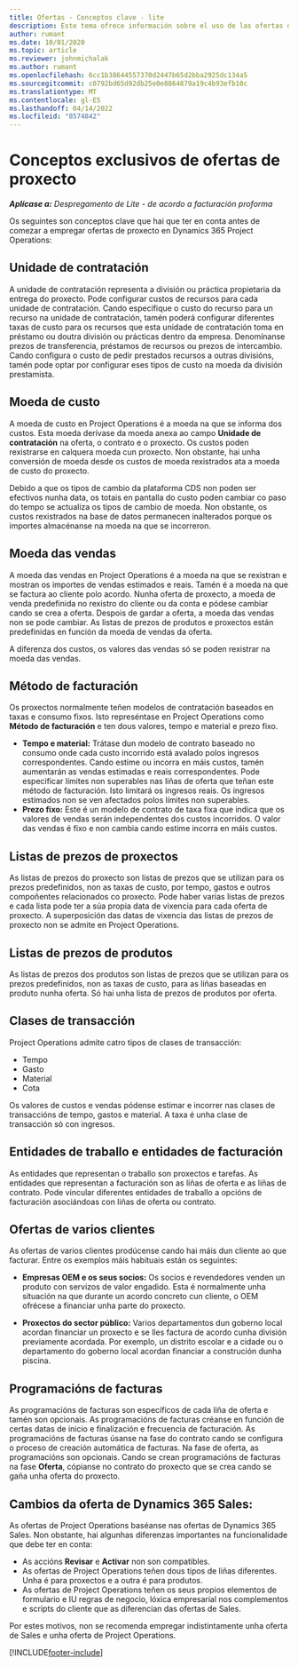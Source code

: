 ```yaml
---
title: Ofertas - Conceptos clave - lite
description: Este tema ofrece información sobre el uso de las ofertas de proxecto en Project Operations.
author: rumant
ms.date: 10/01/2020
ms.topic: article
ms.reviewer: johnmichalak
ms.author: rumant
ms.openlocfilehash: 6cc1b38644557370d2447b65d2bba2925dc134a5
ms.sourcegitcommit: c0792bd65d92db25e0e8864879a19c4b93efb10c
ms.translationtype: MT
ms.contentlocale: gl-ES
ms.lasthandoff: 04/14/2022
ms.locfileid: "8574842"
---
```

# <a name="concepts-unique-to-project-quotes"></a>Conceptos exclusivos de ofertas de proxecto

_**Aplícase a:** Despregamento de Lite - de acordo a facturación proforma_


Os seguintes son conceptos clave que hai que ter en conta antes de comezar a empregar ofertas de proxecto en Dynamics 365 Project Operations:

## <a name="contracting-unit"></a>Unidade de contratación

A unidade de contratación representa a división ou práctica propietaria da entrega do proxecto. Pode configurar custos de recursos para cada unidade de contratación. Cando especifique o custo do recurso para un recurso na unidade de contratación, tamén poderá configurar diferentes taxas de custo para os recursos que esta unidade de contratación toma en préstamo ou doutra división ou prácticas dentro da empresa. Denomínanse prezos de transferencia, préstamos de recursos ou prezos de intercambio. Cando configura o custo de pedir prestados recursos a outras divisións, tamén pode optar por configurar eses tipos de custo na moeda da división prestamista.

## <a name="cost-currency"></a>Moeda de custo

A moeda de custo en Project Operations é a moeda na que se informa dos custos. Esta moeda derívase da moeda anexa ao campo **Unidade de contratación** na oferta, o contrato e o proxecto. Os custos poden rexistrarse en calquera moeda cun proxecto. Non obstante, hai unha conversión de moeda desde os custos de moeda rexistrados ata a moeda de custo do proxecto.

Debido a que os tipos de cambio da plataforma CDS non poden ser efectivos nunha data, os totais en pantalla do custo poden cambiar co paso do tempo se actualiza os tipos de cambio de moeda. Non obstante, os custos rexistrados na base de datos permanecen inalterados porque os importes almacénanse na moeda na que se incorreron.

## <a name="sales-currency"></a>Moeda das vendas

A moeda das vendas en Project Operations é a moeda na que se rexistran e mostran os importes de vendas estimados e reais. Tamén é a moeda na que se factura ao cliente polo acordo. Nunha oferta de proxecto, a moeda de venda predefinida no rexistro do cliente ou da conta e pódese cambiar cando se crea a oferta. Despois de gardar a oferta, a moeda das vendas non se pode cambiar. As listas de prezos de produtos e proxectos están predefinidas en función da moeda de vendas da oferta.

A diferenza dos custos, os valores das vendas só se poden rexistrar na moeda das vendas.

## <a name="billing-method"></a>Método de facturación

Os proxectos normalmente teñen modelos de contratación baseados en taxas e consumo fixos. Isto represéntase en Project Operations como **Método de facturación** e ten dous valores, tempo e material e prezo fixo.

- **Tempo e material:** Trátase dun modelo de contrato baseado no consumo onde cada custo incorrido está avalado polos ingresos correspondentes. Cando estime ou incorra en máis custos, tamén aumentarán as vendas estimadas e reais correspondentes. Pode especificar límites non superables nas liñas de oferta que teñan este método de facturación. Isto limitará os ingresos reais. Os ingresos estimados non se ven afectados polos límites non superables.
- **Prezo fixo:** Este é un modelo de contrato de taxa fixa que indica que os valores de vendas serán independentes dos custos incorridos. O valor das vendas é fixo e non cambia cando estime incorra en máis custos.

## <a name="project-price-lists"></a>Listas de prezos de proxectos

As listas de prezos do proxecto son listas de prezos que se utilizan para os prezos predefinidos, non as taxas de custo, por tempo, gastos e outros compoñentes relacionados co proxecto. Pode haber varias listas de prezos e cada lista pode ter a súa propia data de vixencia para cada oferta de proxecto. A superposición das datas de vixencia das listas de prezos de proxecto non se admite en Project Operations.

## <a name="product-price-lists"></a>Listas de prezos de produtos

As listas de prezos dos produtos son listas de prezos que se utilizan para os prezos predefinidos, non as taxas de custo, para as liñas baseadas en produto nunha oferta. Só hai unha lista de prezos de produtos por oferta.

## <a name="transaction-classes"></a>Clases de transacción

Project Operations admite catro tipos de clases de transacción:

- Tempo
- Gasto
- Material
- Cota

Os valores de custos e vendas pódense estimar e incorrer nas clases de transaccións de tempo, gastos e material. A taxa é unha clase de transacción só con ingresos.

## <a name="work-entities-and-billing-entities"></a>Entidades de traballo e entidades de facturación

As entidades que representan o traballo son proxectos e tarefas. As entidades que representan a facturación son as liñas de oferta e as liñas de contrato. Pode vincular diferentes entidades de traballo a opcións de facturación asociándoas con liñas de oferta ou contrato.

## <a name="multi-customer-deals"></a>Ofertas de varios clientes

As ofertas de varios clientes prodúcense cando hai máis dun cliente ao que facturar. Entre os exemplos máis habituais están os seguintes:

- **Empresas OEM e os seus socios:** Os socios e revendedores venden un produto con servizos de valor engadido. Esta é normalmente unha situación na que durante un acordo concreto cun cliente, o OEM ofrécese a financiar unha parte do proxecto. 

- **Proxectos do sector público:** Varios departamentos dun goberno local acordan financiar un proxecto e se lles factura de acordo cunha división previamente acordada. Por exemplo, un distrito escolar e a cidade ou o departamento do goberno local acordan financiar a construción dunha piscina.

## <a name="invoice-schedules"></a>Programacións de facturas

As programacións de facturas son específicos de cada liña de oferta e tamén son opcionais. As programacións de facturas créanse en función de certas datas de inicio e finalización e frecuencia de facturación. As programacións de facturas úsanse na fase do contrato cando se configura o proceso de creación automática de facturas. Na fase de oferta, as programacións son opcionais. Cando se crean programacións de facturas na fase **Oferta**, cópianse no contrato do proxecto que se crea cando se gaña unha oferta do proxecto.

## <a name="changes-from-dynamics-365-sales-quote"></a>Cambios da oferta de Dynamics 365 Sales:

As ofertas de Project Operations baséanse nas ofertas de Dynamics 365 Sales. Non obstante, hai algunhas diferenzas importantes na funcionalidade que debe ter en conta:

- As accións **Revisar** e **Activar** non son compatibles.
- As ofertas de Project Operations teñen dous tipos de liñas diferentes. Unha é para proxectos e a outra é para produtos.
- As ofertas de Project Operations teñen os seus propios elementos de formulario e IU regras de negocio, lóxica empresarial nos complementos e scripts do cliente que as diferencian das ofertas de Sales.

Por estes motivos, non se recomenda empregar indistintamente unha oferta de Sales e unha oferta de Project Operations.


[!INCLUDE[footer-include](../../includes/footer-banner.md)]
